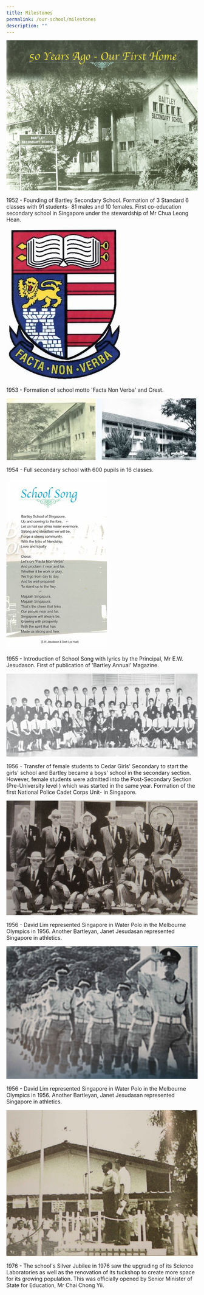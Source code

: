 ```yaml
---
title: Milestones
permalink: /our-school/milestones
description: ""
---
```

![](/images/50yearsago.jpg)

1952 - Founding of Bartley Secondary School. Formation of 3 Standard 6 classes with 91 students- 81 males and 10 females. First co-education secondary school in Singapore under the stewardship of Mr Chua Leong Hean.

![](/images/crest.jpg)

1953 - Formation of school motto 'Facta Non Verba' and Crest.

![](/images/1954.jpg)

1954 - Full secondary school with 600 pupils in 16 classes.

![](/images/1955.jpg)

1955 - Introduction of School Song with lyrics by the Principal, Mr E.W. Jesudason. First of publication of 'Bartley Annual' Magazine.

![](/images/1956.jpg)

1956 - Transfer of female students to Cedar Girls' Secondary to start the girls' school and Bartley became a boys' school in the secondary section. However, female students were admitted into the Post-Secondary Section (Pre-University level ) which was started in the same year. Formation of the first National Police Cadet Corps Unit- in Singapore.

![](/images/David-Lim.jpg)

1956 - David Lim represented Singapore in Water Polo in the Melbourne Olympics in 1956. Another Bartleyan, Janet Jesudasan represented Singapore in athletics.

![](/images/NPCC.jpg)

1956 - David Lim represented Singapore in Water Polo in the Melbourne Olympics in 1956. Another Bartleyan, Janet Jesudasan represented Singapore in athletics. 

![](/images/Jubilee.jpg)

1976 - The school's Silver Jubilee in 1976 saw the upgrading of its Science Laboratories as well as the renovation of its tuckshop to create more space for its growing population. This was officially opened by Senior Minister of State for Education, Mr Chai Chong Yii. 

